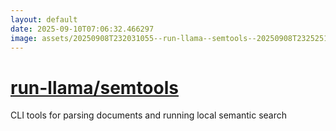 ```yaml
---
layout: default
date: 2025-09-10T07:06:32.466297
image: assets/20250908T232031055--run-llama--semtools--20250908T232525174--cropped.png
---
```


# [run-llama/semtools](https://github.com/run-llama/semtools)

CLI tools for parsing documents and running local semantic search
